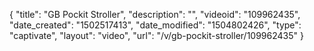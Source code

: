 {
    "title": "GB Pockit Stroller",
    "description": "",
    "videoid": "109962435",
    "date_created": "1502517413",
    "date_modified": "1504802426",
    "type": "captivate",
    "layout": "video",
    "url": "\/v\/gb-pockit-stroller\/109962435"
}